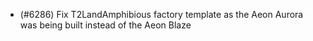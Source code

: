- (#6286) Fix T2LandAmphibious factory template as the Aeon Aurora was being built instead of the Aeon Blaze